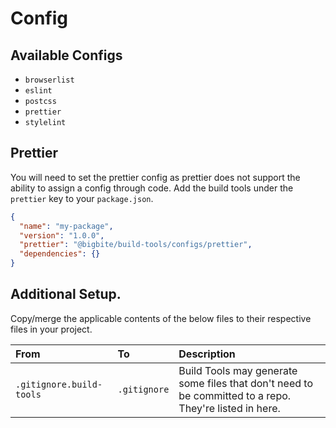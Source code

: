 # Config
## Available Configs

* `browserlist`
* `eslint`
* `postcss`
* `prettier`
* `stylelint`

## Prettier
You will need to set the prettier config as prettier does not support the ability to assign a config through code. Add the build tools under the `prettier` key to your `package.json`.

```json
{
  "name": "my-package",
  "version": "1.0.0",
  "prettier": "@bigbite/build-tools/configs/prettier",
  "dependencies": {}
}
```

## Additional Setup.
Copy/merge the applicable contents of the below files to their respective files in your project.

| From | To | Description |
|:--|:--|:--|
| `.gitignore.build-tools` | `.gitignore` | Build Tools may generate some files that don't need to be committed to a repo. They're listed in here. |
